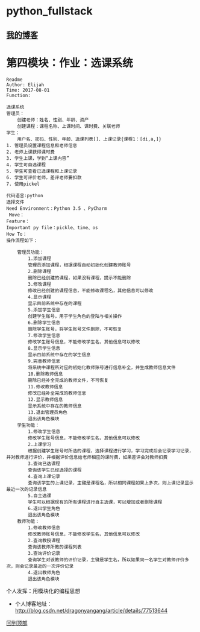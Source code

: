 # python_fullstack
## [我的博客](http://blog.csdn.net/dragonyangang "我的博客")

# 第四模块：作业：选课系统
	Readme
	Author: Elijah
	Time: 2017-08-01
	Function:
  
    选课系统
	管理员：
        创建老师：姓名、性别、年龄、资产
        创建课程：课程名称、上课时间、课时费、关联老师
    学生：
    	用户名、密码、性别、年龄、选课列表[]、上课记录{课程1：[di,a,]}
    1. 管理员设置课程信息和老师信息
    2. 老师上课获得课时费
    3. 学生上课，学到“上课内容”
    4. 学生可自选课程
    5. 学生可查看已选课程和上课记录
    6. 学生可评价老师，差评老师要扣款
    7. 使用pickel
    
 	代码语言:python
 	选择文件
 	Need Environment：Python 3.5 、PyCharm
	 Move：
 	Feature：
 	Important py file：pickle、time、os
 	How To：
 	操作流程如下：
    
    	管理员功能：
			1.添加课程
			管理员添加课程，根据课程自动初始化创建教师账号
			2.删除课程
			删除已经创建的课程，如果没有课程，提示不能删除
			3.修改课程
			修改已经创建的课程信息，不能修改课程名，其他信息可以修改
			4.显示课程
			显示目前系统中存在的课程
			5.添加学生信息
			创建学生账号，用于学生角色的登陆与相关操作
			6.删除学生信息
			删除学生账号，将学生账号文件删除，不可恢复
			7.修改学生信息
			修改学生账号信息，不能修改学生名，其他信息可以修改
			8.显示学生信息
			显示目前系统中存在的学生信息
			9.完善教师信息
			将系统中课程所对应的初始化教师账号进行信息补全，并生成教师信息文件
			10.删除教师信息
			删除已经补全完成的教师文件，不可恢复
			11.修改教师信息
			修改已经补全完成的教师信息
			12.显示教师信息
			显示系统中存在的教师信息
			13.退出管理员角色
			退出该角色模块
    	学生功能：
			1.修改学生信息
			修改学生账号信息，不能修改学生名，其他信息可以修改
			2.上课学习
			根据创建学生账号时所选的课程，选择课程进行学习，学习完成后会记录学习记录，并对教师进行评价，并根据评价信息给老师相应的课时费，如果差评会对教师扣费
			3.查询已选课程
			查询该学生已经选择的课程
			4.查询上课记录
			查询该学生的上课记录，主键是课程名，所以相同课程如果上多次，则上课记录显示最近一次的记录信息
			5.自主选课
			学生可以根据现有的所有课程进行自主选课，可以增加或者删除课程
			6.退出学生角色
			退出该角色模块
    	教师功能：
			1.修改教师信息
			修改教师账号信息，不能修改学生名，其他信息可以修改
			2.查询教授课程
			查询该教师所教的课程列表
			3.查询评价记录
			查询学生对该教师的评价记录，主键是学生名，所以如果同一名学生对教师评价多次，则会记录最近的一次评价记录
			4.退出教师角色
			退出该角色模块
  个人发挥：用模块化的编程思想
- 个人博客地址：http://blog.csdn.net/dragonyangang/article/details/77513644

[回到顶部](#readme)


